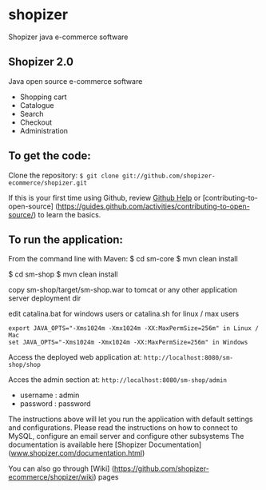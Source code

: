 shopizer
========

Shopizer java e-commerce software


Shopizer 2.0
-------------------
Java open source e-commerce software

- Shopping cart
- Catalogue
- Search
- Checkout
- Administration


To get the code:
-------------------
Clone the repository:
```$ git clone git://github.com/shopizer-ecommerce/shopizer.git```

If this is your first time using Github, review [Github Help](http://help.github.com) or [contributing-to-open-source] (https://guides.github.com/activities/contributing-to-open-source/) to learn the basics.

To run the application:
-------------------	
From the command line with Maven:
$ cd sm-core
$ mvn clean install

$ cd sm-shop
$ mvn clean install

copy sm-shop/target/sm-shop.war to tomcat or any other application server deployment dir

edit catalina.bat for windows users or catalina.sh for linux / max users
```
export JAVA_OPTS="-Xms1024m -Xmx1024m -XX:MaxPermSize=256m" in Linux / Mac
set JAVA_OPTS="-Xms1024m -Xmx1024m -XX:MaxPermSize=256m" in Windows
```
Access the deployed web application at: ```http://localhost:8080/sm-shop/shop```

Acces the admin section at: ```http://localhost:8080/sm-shop/admin```

* username : admin
* password : password

The instructions above will let you run the application with default settings and configurations.
Please read the instructions on how to connect to MySQL, configure an email server and configure other subsystems
The documentation is available here [Shopizer Documentation] (www.shopizer.com/documentation.html)

You can also go through [Wiki] (https://github.com/shopizer-ecommerce/shopizer/wiki) pages
